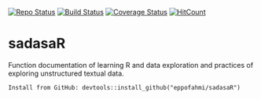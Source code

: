[![Repo Status](https://www.repostatus.org/badges/latest/active.svg)](https://www.repostatus.org/#active)
[![Build Status](https://travis-ci.org/eppofahmi/clean_bahasa.svg?branch=master)](https://travis-ci.org/eppofahmi/clean_bahasa.svg?branch=master)
[![Coverage Status](https://coveralls.io/repos/github/eppofahmi/clean_bahasa/badge.svg?branch=master)](https://coveralls.io/github/eppofahmi/clean_bahasa?branch=master)
[![HitCount](http://hits.dwyl.io/eppofahmi/clean_bahasa.svg)](http://hits.dwyl.io/eppofahmi/clean_bahasa)

# sadasaR
Function documentation of learning R and data exploration and practices of exploring unstructured textual data.

`Install from GitHub: devtools::install_github("eppofahmi/sadasaR")`
